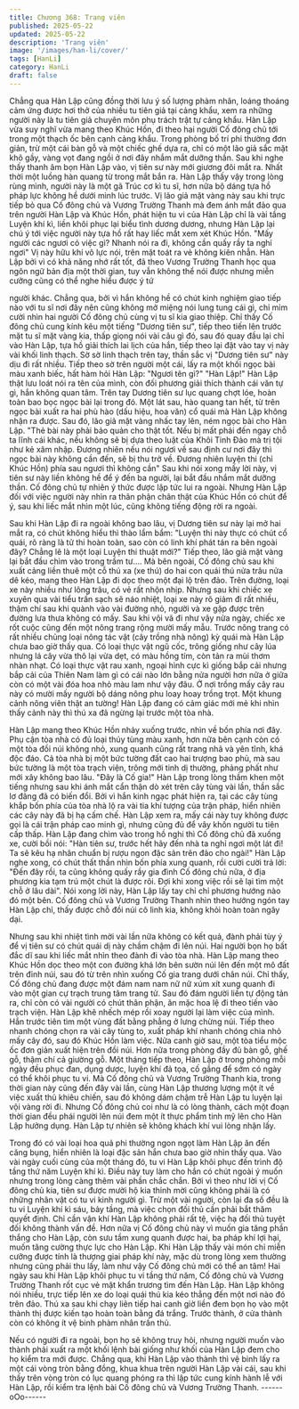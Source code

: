 ```yaml
---
title: Chương 368: Trang viên
published: 2025-05-22
updated: 2025-05-22
description: 'Trang viên'
image: '/images/han-li/cover/'
tags: [HanLi]
category: HanLi
draft: false
---
```


Chẳng qua Hàn Lập cũng đồng thời lưu ý số lượng phàm nhân,
loáng thoáng cảm ứng được hơi thở của nhiều tu tiên giả tại cảng
khẩu, xem ra những người này là tu tiên giả chuyên môn phụ
trách trật tự cảng khẩu.
Hàn Lập vừa suy nghĩ vừa mang theo Khúc Hồn, đi theo hai
người Cố đông chủ tới trong một thạch ốc bên cạnh cảng khẩu.
Trong phòng bố trí phi thường đơn giản, trừ một cái bàn gỗ và
một chiếc ghế dựa ra, chỉ có một lão giả sắc mặt khô gầy, vàng
vọt đang ngồi ở nơi đây nhắm mắt dưỡng thần.
Sau khi nghe thấy thanh âm bọn Hàn Lập vào, vị tiên sư này mới
giương đôi mắt ra.
Nhất thời một luồng hàn quang từ trong mắt bắn ra. Hàn Lập thấy
vậy trong lòng rùng mình, người này là một gã Trúc cơ kì tu sĩ,
hơn nữa bộ dáng tựa hồ pháp lực không hề dưới mình lúc trước.
Vị lão giả mặt vàng này sau khi trực tiếp bỏ qua Cố đông chủ và
Vương Trường Thanh mà đem ánh mắt đảo qua trên người Hàn
Lập và Khúc Hồn, phát hiện tu vi của Hàn Lập chỉ là vài tầng
Luyện khí kì, liền khôi phục lại biểu tình dương dương, nhưng
Hàn Lập lại chú ý tới việc người này tựa hồ rất hay liếc mắt xem
xét Khúc Hồn.
"Mấy người các ngươi có việc gì? Nhanh nói ra đi, không cần
quấy rầy ta nghỉ ngơi" Vị này hữu khí vô lực nói, trên mặt toát ra
vẻ không kiên nhẫn.
Hàn Lập bởi vì có khả năng nhớ rất tốt, đã theo Vương Trường
Thanh học qua ngôn ngữ bản địa một thời gian, tuy vẫn không thể
nói được nhưng miễn cưỡng cũng có thể nghe hiểu được ý tứ

người khác.
Chẳng qua, bởi vì hắn không hề có chút kinh nghiệm giao tiếp
nào với tu sĩ nơi đây nên cũng không mở miệng nói lung tung cái
gì, chỉ mỉm cười nhìn hai người Cố đông chủ cùng vị tu sĩ kia giao
thiệp.
Chỉ thấy Cố đông chủ cung kính kêu một tiếng "Dương tiên sư",
tiếp theo tiến lên trước mặt tu sĩ mặt vàng kia, thấp giọng nói vài
câu gì đó, sau đó quay đầu lại chỉ vào Hàn Lập, tựa hồ giải thích
lai lịch của hắn, tiếp theo lại đặt vào tay vị này vài khối linh thạch.
Sờ sờ linh thạch trên tay, thần sắc vị "Dương tiên sư" này dịu đi
rất nhiều. Tiếp theo sờ trên người một cái, lấy ra một khối ngọc
bài màu xanh biếc, hất hàm hỏi Hàn Lập: "Ngươi tên gì?"
"Hàn Lập!" Hàn Lập thật lưu loát nói ra tên của mình, còn đối
phương giải thích thành cái văn tự gì, hắn không quan tâm.
Trên tay Dương tiên sư lục quang chợt lóe, hoàn toàn bao bọc
ngọc bài lại trong đó. Một lát sau, hào quang tan hết, từ trên ngọc
bài xuất ra hai phù hào (dấu hiệu, hoa văn) cổ quái mà Hàn Lập
không nhận ra được.
Sau đó, lão giả mặt vàng nhấc tay lên, ném ngọc bài cho Hàn
Lập.
"Thẻ bài này phải bảo quản cho thật tốt. Nếu bị mất phải đến ngay
chỗ ta lĩnh cái khác, nếu không sẽ bị dựa theo luật của Khôi Tinh
Đảo mà trị tội như kẻ xâm nhập. Đương nhiên nếu nói ngươi về
sau định cư nơi đây thì ngọc bài này không cần đến, sẽ bị thu trở
về. Đương nhiên luyện thi (chỉ Khúc Hồn) phía sau ngươi thì
không cần" Sau khi nói xong mấy lời này, vị tiên sư này liền không
hề để ý đến ba người, lại bắt đầu nhắm mắt dưỡng thần.
Cố đông chủ tự nhiên ý thức được lập tức lui ra ngoài.
Nhưng Hàn Lập đối với việc người này nhìn ra thân phận chân
thật của Khúc Hồn có chút để ý, sau khi liếc mắt nhìn một lúc,
cũng không tiếng động rời ra ngoài.

Sau khi Hàn Lập đi ra ngoài không bao lâu, vị Dương tiên sư này
lại mở hai mắt ra, có chút không hiểu thì thào lẩm bẩm:
"Luyện thi này thực có chút cổ quái, rõ ràng là tử thi hoàn toàn,
sao còn có linh khí phát tán ra bên ngoài đây? Chẳng lẽ là một
loại Luyện thi thuật mới?"
Tiếp theo, lão giả mặt vàng lại bắt đầu chìm vào trong trầm tư….
Mà bên ngoài, Cố đông chủ sau khi xuất cảng liền thuê một cỗ thú
xa (xe thú) do hai con quái thú nửa trâu nửa dê kéo, mang theo
Hàn Lập đi dọc theo một đại lộ trên đảo.
Trên đường, loại xe này nhiều như lông trâu, có vẻ rất nhộn nhịp.
Nhưng sau khi chiếc xe xuyên qua vài tiểu trấn sạch sẽ náo nhiệt,
loại xe này rõ giảm đi rất nhiều, thậm chí sau khi quành vào vài
đường nhỏ, người và xe gặp được trên đường lưa thưa không có
mấy.
Sau khi vội vã đi như vậy nửa ngày, chiếc xe rốt cuộc cũng đến
một nông trang rộng mười mấy mẫu. Trước nông trang có rất
nhiều chủng loại nông tác vật (cây trồng nhà nông) kỳ quái mà
Hàn Lập chưa bao giờ thấy qua.
Có loại thực vật ngũ cốc, trông giống như cây lúa nhưng lá cây
vừa thô lại vừa dẹt, có màu hồng tím, còn tản ra mùi thơm nhàn
nhạt. Có loại thực vật rau xanh, ngoại hình cực kì giống bắp cải
nhưng bắp cải của Thiên Nam làm gì có cái nào lớn bằng nửa
người hơn nữa ở giữa còn có một vài đóa hoa nhỏ màu lam như
vậy đâu.
Ở nơi trồng mấy cây rau này có mười mấy người bộ dáng nông
phu loay hoay trồng trọt.
Một khung cảnh nông viên thật an tường!
Hàn Lập đang có cảm giác mới mẻ khi nhìn thấy cảnh này thì thú
xa đã ngừng lại trước một tòa nhà.

Hàn Lập mang theo Khúc Hồn nhảy xuống trước, nhìn về bốn
phía nơi đây.
Phụ cận tòa nhà có đủ loại thúy tùng màu xanh, hơn nữa bên
cạnh còn có một tòa đồi núi không nhỏ, xung quanh cũng rất
trang nhã và yên tĩnh, khá độc đáo.
Cả tòa nhà bị một bức tường đất cao hai trượng bao phủ, mà sau
bức tường là một tòa trạch viện, trông mới tinh dị thường, phảng
phất như mới xây không bao lâu.
"Đây là Cố gia!" Hàn Lập trong lòng thầm khen một tiếng nhưng
sau khi ánh mắt cẩn thận dò xét trên cây tùng vài lần, thần sắc lơ
đãng đã có biến đổi.
Bởi vì hắn kinh ngạc phát hiện ra, tại các cây tùng khắp bốn phía
của tòa nhà lộ ra vài tia khí tượng của trận pháp, hiển nhiên các
cây này đã bị hạ cấm chế.
Hàn Lập xem ra, mấy cái này tuy không được gọi là cái trận pháp
cao minh gì, nhưng cũng đủ để vây khốn người tu tiên cấp thấp.
Hàn Lập đang chìm vào trong hồ nghi thì Cố đông chủ đã xuống
xe, cười bồi nói: "Hàn tiên sư, trước hết hãy đến nhà ta nghỉ ngơi
một lát đi! Ta sẽ kêu hạ nhân chuẩn bị rượu ngon đặc sản trên
đảo cho ngài!"
Hàn Lập nghe xong, có chút thất thần nhìn bốn phía xung quanh,
rồi cười cười trả lời: "Đến đây rồi, ta cũng không quấy rầy gia
đình Cố đông chủ nữa, ở địa phương kia tạm trú một chút là được
rôi. Đợi khi xong việc rồi sẽ lại tìm một chỗ ở lâu dài".
Nói xong lời này, Hàn Lập lấy tay chỉ chỉ phương hướng nào đó
một bên.
Cố đông chủ và Vương Trường Thanh nhìn theo hướng ngón tay
Hàn Lập chỉ, thấy được chỗ đồi núi cô linh kia, không khỏi hoàn
toàn ngây dại.

Nhưng sau khi nhiệt tình mời vài lần nữa không có kết quả, đành
phải tùy ý để vị tiên sư có chút quái dị này chầm chậm đi lên núi.
Hai người bọn họ bất đắc dĩ sau khi liếc mắt nhìn theo đành đi
vào tòa nhà.
Hàn Lập mang theo Khúc Hồn dọc theo một con đường khá lớn
bên sườn núi lên đến một mô đất trên đỉnh núi, sau đó từ trên
nhìn xuống Cố gia trang dưới chân núi.
Chỉ thấy, Cố đông chủ đang được một đám nam nam nữ nữ xúm
xít xung quanh đi vào một gian cự trạch trung tâm trang tử. Sau
đó đám người liền tự động tản ra, chỉ còn có vài người có chút
thân phận, ăn mặc hoa lệ đi theo tiến vào trạch viện.
Hàn Lập khẽ nhếch mép rồi xoay người lại làm việc của mình.
Hắn trước tiên tìm một vùng đất bằng phẳng ở lưng chừng núi.
Tiếp theo nhanh chóng chọn ra vài cây tùng to, xuất pháp khí
nhanh chóng chia nhỏ mấy cây đó, sau đó Khúc Hồn làm việc.
Nửa canh giờ sau, một tòa tiểu mộc ốc đơn giản xuất hiện trên
đồi núi. Hơn nữa trong phòng đầy đủ bàn gỗ, ghế gỗ, thậm chí cả
giường gỗ.
Một tháng tiếp theo, Hàn Lập ở trong phòng mỗi ngày đều phục
đan, dụng dược, luyện khí đả tọa, cố gắng để sớm có ngày có thể
khôi phục tu vi.
Mà Cố đông chủ và Vương Trường Thanh kia, trong thời gian này
cũng đến đây vài lần, cùng Hàn Lập thương lượng một ít về việc
xuất thủ khiêu chiến, sau đó không dám chậm trễ Hàn Lập tu
luyện lại vội vàng rời đi.
Nhưng Cố đông chủ coi như là có lòng thành, cách một đoạn thời
gian đều phái người lên núi đem một ít thực phẩm tinh mỹ lên cho
Hàn Lập hưởng dụng.
Hàn Lập tự nhiên sẽ không khách khí vui lòng nhận lấy.

Trong đó có vài loại hoa quả phi thường ngon ngọt làm Hàn Lập
ăn đến căng bụng, hiển nhiên là loại đặc sản hắn chưa bao giờ
nhìn thấy qua.
Vào vài ngày cuối cùng của một tháng đó, tu vi Hàn Lập khôi phục
đến trình độ tầng thứ năm Luyện khí kì.
Điều này tuy làm cho hắn có chút ngoài ý muốn nhưng trong lòng
càng thêm vài phần chắc chắn.
Bởi vì theo như lời vị Cố đông chủ kia, tiên sư được mười hộ kia
thỉnh mời cũng không phải là có những nhân vật có tu vi kinh
người gì.
Trừ một vài người, còn lại đa số đều là tu vi Luyện khí kì sáu, bảy
tầng, mà việc chọn đối thủ cần phải bắt thăm quyết định. Chỉ cần
vận khí Hàn Lập không phải rất tệ, việc hạ đối thủ tuyệt đối không
thành vấn đề.
Hơn nữa vị Cố đông chủ này vì muốn gia tăng phần thắng cho
Hàn Lập, còn sưu tầm xung quanh được hai, ba pháp khí lợi hại,
muốn tăng cường thực lực cho Hàn Lập.
Khi Hàn Lập thấy vài món chỉ miễn cưỡng được tính là thượng
giai pháp khí này, mặc dù trong lòng xem thường nhưng cũng
phải thu lấy, làm như vậy Cố đông chủ mới có thể an tâm!
Hai ngày sau khi Hàn Lập khôi phục tu vi tầng thứ năm, Cố đông
chủ và Vương Trường Thanh rốt cục vẻ mặt khẩn trương tìm đến
Hàn Lập.
Hàn Lập không nói nhiều, trực tiếp lên xe do loại quái thú kia kéo
thẳng đến một nơi nào đó trên đảo.
Thú xa sau khi chạy liên tiếp hai canh giờ liền đem bọn họ vào
một thành thị được kiến tạo hoàn toàn bằng đá trắng.
Trước thành, ở cửa thành còn có không ít vệ binh phàm nhân trấn
thủ.

Nếu có người đi ra ngoài, bọn họ sẽ không truy hỏi, nhưng người
muốn vào thành phải xuất ra một khối lệnh bài giống như khối của
Hàn Lập đem cho họ kiểm tra mới được.
Chẳng qua, khi Hàn Lập vào thành thì vệ binh lấy ra một cái vòng
tròn bằng đồng, khua khua trên người Hàn Lập vài cái, sau khi
thấy trên vòng tròn có lục quang phóng ra thì lập tức cung kính
hành lễ với Hàn Lập, rồi kiểm tra lệnh bài Cố đông chủ và Vương
Trường Thanh.
------oOo------
